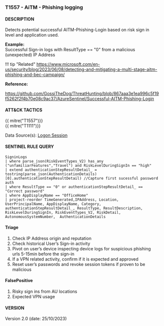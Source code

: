 ### T1557 - AiTM - Phishing logging

#### DESCRIPTION

Detects potential successful AITM-Phishing-Login based on risk sign in level and application used.

**Example:**\
Successful Sign-in logs with ResultType == "0" from a malicious (unexpected) IP Address

!!! tip "Related"
    <https://www.microsoft.com/en-us/security/blog/2023/06/08/detecting-and-mitigating-a-multi-stage-aitm-phishing-and-bec-campaign/>

**Reference:**

https://github.com/GossiTheDog/ThreatHunting/blob/867aaa3e1ea996c5f19f5262f2f4b70e08c9ac37/AzureSentinel/Successful-AITM-Phishing-Login

#### ATT&CK TACTICS

{{ mitre("T1557")}}\
{{ mitre("T1111")}}

Data Source(s): [Logon Session](https://attack.mitre.org/datasources/DS0028/)

#### SENTINEL RULE QUERY

```
SigninLogs  
| where parse_json(RiskEventTypes_V2) has_any ("unfamiliarFeatures","Travel") and RiskLevelDuringSignIn == "high"
| extend authenticationStepResultDetail_ = tostring(parse_json(AuthenticationDetails)[0].authenticationStepResultDetail) //Capture first sucessful password auth
| where ResultType == "0" or authenticationStepResultDetail_ == "Correct password"
| where AppDisplayName == "OfficeHome"
| project-reorder TimeGenerated,IPAddress, Location, UserPrincipalName, AppDisplayName, Category, authenticationStepResultDetail_, ResultType, ResultDescription, RiskLevelDuringSignIn, RiskEventTypes_V2, RiskDetail, AutonomousSystemNumber,  AuthenticationDetails
```

#### Triage

1. Check IP Address origin and reputation
1. Check historical User’s Sign-in activity
1. Pivot on user’s device inspecting device logs for suspicious phishing urls 5-15min before the sign-in
1. If a VPN related activity, confirm if it is expected and approved
1. Reset user’s passwords and revoke session tokens if proven to be malicious

#### FalsePositive

1. Risky sign ins from AU locations
1. Expected VPN usage

#### VERSION

Version 2.0 (date: 25/10/2023)

